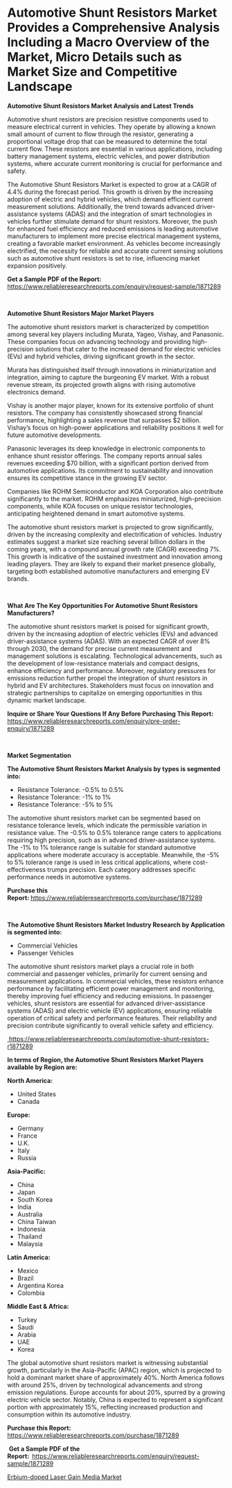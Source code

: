 <p><h1>Automotive Shunt Resistors Market Provides a Comprehensive Analysis Including a Macro Overview of the Market, Micro Details such as Market Size and Competitive Landscape</h1></p><p><strong>Automotive Shunt Resistors Market Analysis and Latest Trends</strong></p>
<p><p>Automotive shunt resistors are precision resistive components used to measure electrical current in vehicles. They operate by allowing a known small amount of current to flow through the resistor, generating a proportional voltage drop that can be measured to determine the total current flow. These resistors are essential in various applications, including battery management systems, electric vehicles, and power distribution systems, where accurate current monitoring is crucial for performance and safety.</p><p>The Automotive Shunt Resistors Market is expected to grow at a CAGR of 4.4% during the forecast period. This growth is driven by the increasing adoption of electric and hybrid vehicles, which demand efficient current measurement solutions. Additionally, the trend towards advanced driver-assistance systems (ADAS) and the integration of smart technologies in vehicles further stimulate demand for shunt resistors. Moreover, the push for enhanced fuel efficiency and reduced emissions is leading automotive manufacturers to implement more precise electrical management systems, creating a favorable market environment. As vehicles become increasingly electrified, the necessity for reliable and accurate current sensing solutions such as automotive shunt resistors is set to rise, influencing market expansion positively.</p></p>
<p><strong>Get a Sample PDF of the Report:&nbsp;</strong> <a href="https://www.reliableresearchreports.com/enquiry/request-sample/1871289?utm_campaign=2738&utm_medium=2&utm_source=Github&utm_content=ia&utm_term=07042025&utm_id=automotive-shunt-resistors">https://www.reliableresearchreports.com/enquiry/request-sample/1871289</a></p>
<p>&nbsp;</p>
<p><strong>Automotive Shunt Resistors Major Market Players</strong></p>
<p><p>The automotive shunt resistors market is characterized by competition among several key players including Murata, Yageo, Vishay, and Panasonic. These companies focus on advancing technology and providing high-precision solutions that cater to the increased demand for electric vehicles (EVs) and hybrid vehicles, driving significant growth in the sector.</p><p>Murata has distinguished itself through innovations in miniaturization and integration, aiming to capture the burgeoning EV market. With a robust revenue stream, its projected growth aligns with rising automotive electronics demand.</p><p>Vishay is another major player, known for its extensive portfolio of shunt resistors. The company has consistently showcased strong financial performance, highlighting a sales revenue that surpasses $2 billion. Vishay’s focus on high-power applications and reliability positions it well for future automotive developments.</p><p>Panasonic leverages its deep knowledge in electronic components to enhance shunt resistor offerings. The company reports annual sales revenues exceeding $70 billion, with a significant portion derived from automotive applications. Its commitment to sustainability and innovation ensures its competitive stance in the growing EV sector.</p><p>Companies like ROHM Semiconductor and KOA Corporation also contribute significantly to the market. ROHM emphasizes miniaturized, high-precision components, while KOA focuses on unique resistor technologies, anticipating heightened demand in smart automotive systems.</p><p>The automotive shunt resistors market is projected to grow significantly, driven by the increasing complexity and electrification of vehicles. Industry estimates suggest a market size reaching several billion dollars in the coming years, with a compound annual growth rate (CAGR) exceeding 7%. This growth is indicative of the sustained investment and innovation among leading players. They are likely to expand their market presence globally, targeting both established automotive manufacturers and emerging EV brands.</p></p>
<p>&nbsp;</p>
<p><strong>What Are The Key Opportunities For Automotive Shunt Resistors Manufacturers?</strong></p>
<p><p>The automotive shunt resistors market is poised for significant growth, driven by the increasing adoption of electric vehicles (EVs) and advanced driver-assistance systems (ADAS). With an expected CAGR of over 8% through 2030, the demand for precise current measurement and management solutions is escalating. Technological advancements, such as the development of low-resistance materials and compact designs, enhance efficiency and performance. Moreover, regulatory pressures for emissions reduction further propel the integration of shunt resistors in hybrid and EV architectures. Stakeholders must focus on innovation and strategic partnerships to capitalize on emerging opportunities in this dynamic market landscape.</p></p>
<p><strong>Inquire or Share Your Questions If Any Before Purchasing This Report:</strong> <a href="https://www.reliableresearchreports.com/enquiry/pre-order-enquiry/1871289?utm_campaign=2738&utm_medium=2&utm_source=Github&utm_content=ia&utm_term=07042025&utm_id=automotive-shunt-resistors">https://www.reliableresearchreports.com/enquiry/pre-order-enquiry/1871289</a></p>
<p>&nbsp;</p>
<p><strong>Market Segmentation</strong></p>
<p><strong>The Automotive Shunt Resistors Market Analysis by types is segmented into:</strong></p>
<p><ul><li>Resistance Tolerance: -0.5% to 0.5%</li><li>Resistance Tolerance: -1% to 1%</li><li>Resistance Tolerance: -5% to 5%</li></ul></p>
<p><p>The automotive shunt resistors market can be segmented based on resistance tolerance levels, which indicate the permissible variation in resistance value. The -0.5% to 0.5% tolerance range caters to applications requiring high precision, such as in advanced driver-assistance systems. The -1% to 1% tolerance range is suitable for standard automotive applications where moderate accuracy is acceptable. Meanwhile, the -5% to 5% tolerance range is used in less critical applications, where cost-effectiveness trumps precision. Each category addresses specific performance needs in automotive systems.</p></p>
<p><strong>Purchase this Report:&nbsp;</strong><a href="https://www.reliableresearchreports.com/purchase/1871289?utm_campaign=2738&utm_medium=2&utm_source=Github&utm_content=ia&utm_term=07042025&utm_id=automotive-shunt-resistors">https://www.reliableresearchreports.com/purchase/1871289</a></p>
<p>&nbsp;</p>
<p><strong>The Automotive Shunt Resistors Market Industry Research by Application is segmented into:</strong></p>
<p><ul><li>Commercial Vehicles</li><li>Passenger Vehicles</li></ul></p>
<p><p>The automotive shunt resistors market plays a crucial role in both commercial and passenger vehicles, primarily for current sensing and measurement applications. In commercial vehicles, these resistors enhance performance by facilitating efficient power management and monitoring, thereby improving fuel efficiency and reducing emissions. In passenger vehicles, shunt resistors are essential for advanced driver-assistance systems (ADAS) and electric vehicle (EV) applications, ensuring reliable operation of critical safety and performance features. Their reliability and precision contribute significantly to overall vehicle safety and efficiency.</p></p>
<p><a href="https://www.reliableresearchreports.com/automotive-shunt-resistors-r1871289?utm_campaign=2738&utm_medium=2&utm_source=Github&utm_content=ia&utm_term=07042025&utm_id=automotive-shunt-resistors">&nbsp;https://www.reliableresearchreports.com/automotive-shunt-resistors-r1871289</a></p>
<p><strong>In terms of Region, the Automotive Shunt Resistors Market Players available by Region are:</strong></p>
<p>
    <p> <strong> North America: </strong>
        <ul>
            <li>United States</li>
            <li>Canada</li>
        </ul>
        </p> 
    <p> <strong> Europe: </strong>
        <ul>
            <li>Germany</li>
            <li>France</li>
            <li>U.K.</li>
            <li>Italy</li>
            <li>Russia</li>
        </ul>
        </p> 
    <p> <strong> Asia-Pacific: </strong>
        <ul>
            <li>China</li>
            <li>Japan</li>
            <li>South Korea</li>
            <li>India</li>
            <li>Australia</li>
            <li>China Taiwan</li>
            <li>Indonesia</li>
            <li>Thailand</li>
            <li>Malaysia</li>
        </ul>
        </p> 
    <p> <strong> Latin America: </strong>
        <ul>
            <li>Mexico</li>
            <li>Brazil</li>
            <li>Argentina Korea</li>
            <li>Colombia</li>
        </ul>
        </p> 
    <p> <strong> Middle East & Africa: </strong>
        <ul>
            <li>Turkey</li>
            <li>Saudi</li>
            <li>Arabia</li>
            <li>UAE</li>
            <li>Korea</li>
        </ul>
    </p>
    </p>
<p><p>The global automotive shunt resistors market is witnessing substantial growth, particularly in the Asia-Pacific (APAC) region, which is projected to hold a dominant market share of approximately 40%. North America follows with around 25%, driven by technological advancements and strong emission regulations. Europe accounts for about 20%, spurred by a growing electric vehicle sector. Notably, China is expected to represent a significant portion with approximately 15%, reflecting increased production and consumption within its automotive industry.</p></p>
<p><strong>Purchase this Report: </strong><a href="https://www.reliableresearchreports.com/purchase/1871289?utm_campaign=2738&utm_medium=2&utm_source=Github&utm_content=ia&utm_term=07042025&utm_id=automotive-shunt-resistors">https://www.reliableresearchreports.com/purchase/1871289</a></p>
<p>&nbsp;<strong>Get a Sample PDF of the Report:&nbsp;&nbsp;</strong><a href="https://www.reliableresearchreports.com/enquiry/request-sample/1871289?utm_campaign=2738&utm_medium=2&utm_source=Github&utm_content=ia&utm_term=07042025&utm_id=automotive-shunt-resistors">https://www.reliableresearchreports.com/enquiry/request-sample/1871289</a></p>
<p><strong></strong></p>
<p><p><a href="https://github.com/penglatilles/Market-Research-Report-List-1/blob/main/erbium-doped-laser-gain-media-market.md?utm_campaign=2738&utm_medium=2&utm_source=Github&utm_content=ia&utm_term=07042025&utm_id=automotive-shunt-resistors">Erbium-doped Laser Gain Media Market</a></p></p>